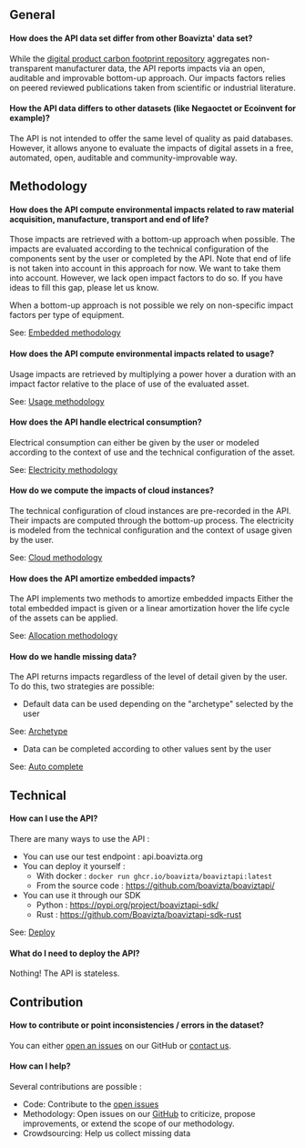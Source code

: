## General

#### How does the API data set differ from other Boavizta' data set?
While the [digital product carbon footprint repository](https://github.com/Boavizta/environmental-footprint-data) aggregates non-transparent manufacturer data, the API reports impacts via an open, auditable and improvable bottom-up approach. 
Our impacts factors relies on peered reviewed publications taken from scientific or industrial literature.

#### How the API data differs to other datasets (like Negaoctet or Ecoinvent for example)?
The API is not intended to offer the same level of quality as paid databases. However, it allows anyone to evaluate the impacts of digital assets in a free, automated, open, auditable and community-improvable way.

## Methodology

#### How does the API compute environmental impacts related to raw material acquisition, manufacture, transport and end of life?

Those impacts are retrieved with a bottom-up approach when possible. The impacts are evaluated according to the technical configuration of the components sent by the user or completed by the API. Note that end of life is not taken into account in this approach for now. We want to take them into account. However, we lack open impact factors to do so. If you have ideas to fill this gap, please let us know.

When a bottom-up approach is not possible we rely on non-specific impact factors per type of equipment.

See: [Embedded methodology](./Explanations/embedded_methodology.md)


#### How does the API compute environmental impacts related to usage?

Usage impacts are retrieved by multiplying a power hover a duration with an impact factor relative to the place of use of the evaluated asset.

See: [Usage methodology](Explanations/usage/usage.md)

#### How does the API handle electrical consumption?

Electrical consumption can either be given by the user or modeled according to the context of use and the technical configuration of the asset. 

See: [Electricity methodology](Explanations/usage/elec_conso.md)

#### How do we compute the impacts of cloud instances?

The technical configuration of cloud instances are pre-recorded in the API.
Their impacts are computed through the bottom-up process. The electricity is modeled from the technical configuration and the context of usage given by the user.

See: [Cloud methodology](Explanations/devices/cloud.md)

#### How does the API amortize embedded impacts?
The API implements two methods to amortize embedded impacts
Either the total embedded impact is given or a linear amortization hover the life cycle of the assets can be applied. 

See: [Allocation methodology](Explanations/embedded_methodology.md#allocation)

#### How do we handle missing data?
The API returns impacts regardless of the level of detail given by the user. To do this, two strategies are possible: 

* Default data can be used depending on the "archetype" selected by the user

See: [Archetype](Explanations/archetypes.md)


* Data can be completed according to other values sent by the user

See: [Auto complete](Explanations/auto_complete.md)

## Technical

#### How can I use the API?

There are many ways to use the API :

* You can use our test endpoint : api.boavizta.org 
* You can deploy it yourself : 
  * With docker : ```docker run ghcr.io/boavizta/boaviztapi:latest```
  * From the source code : https://github.com/boavizta/boaviztapi/
* You can use it through our SDK
  * Python : https://pypi.org/project/boaviztapi-sdk/
  * Rust : https://github.com/Boavizta/boaviztapi-sdk-rust

See: [Deploy](Reference/deploy.md)

#### What do I need to deploy the API?

Nothing! The API is stateless.

## Contribution

#### How to contribute or point inconsistencies / errors in the dataset?

You can either [open an issues](https://github.com/Boavizta/boaviztapi/issues) on our GitHub or [contact us](https://boavizta.org/contact).

#### How can I help?

Several contributions are possible :

* Code: Contribute to the [open issues](https://github.com/Boavizta/boaviztapi/issues)
* Methodology: Open issues on our [GitHub](https://github.com/Boavizta/boaviztapi/) to criticize, propose improvements, or extend the scope of our methodology.
* Crowdsourcing: Help us collect missing data
